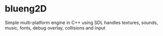 blueng2D
========

Simple multi-platform engine in C++ using SDL handles textures, sounds, music, fonts, debug overlay, collisions and input
